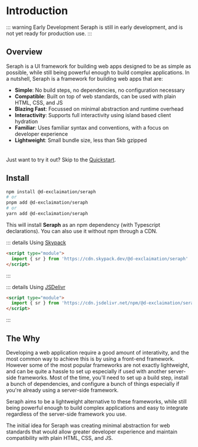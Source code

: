 # Introduction

::: warning Early Development
Seraph is still in early development, and is not yet ready for production use.
:::

## Overview

Seraph is a UI framework for building web apps designed to be as simple as possible, while still being powerful enough to build complex applications.
In a nutshell, Seraph is a framework for building web apps that are:
- **Simple**: No build steps, no dependencies, no configuration necessary
- **Compatible**: Built on top of web standards, can be used with plain HTML, CSS, and JS
- **Blazing Fast**: Focussed on minimal abstraction and runtime overhead
- **Interactivity**: Supports full interactivity using island based client hydration
- **Familiar**: Uses familiar syntax and conventions, with a focus on developer experience
- **Lightweight**: Small bundle size, less than 5kb gzipped


<div class="tip custom-block" style="padding-top: 8px">

Just want to try it out? Skip to the [Quickstart](/getting-started/quickstart).

</div>

## Install

```sh
npm install @d-exclaimation/seraph
# or
pnpm add @d-exclaimation/seraph
# or
yarn add @d-exclaimation/seraph
```
This will install **Seraph** as an npm dependency (with Typescript declarations). You can also use it without npm through a CDN.

::: details Using [Skypack](https://www.skypack.dev/)
```html
<script type="module">
  import { sr } from 'https://cdn.skypack.dev/@d-exclaimation/seraph'
</script>
```
:::

::: details Using [JSDelivr](https://www.jsdelivr.com/)
```html
<script type="module">
  import { sr } from 'https://cdn.jsdelivr.net/npm/@d-exclaimation/seraph'
</script>
```
:::

## The Why

Developing a web application require a good amount of interativity, and the most common way to achieve this is by using a front-end framework. However some of the most popular frameworks are not exactly lightweight, and can be quite a hassle to set up especially if used with another server-side frameworks. Most of the time, you'll need to set up a build step, install a bunch of dependencies, and configure a bunch of things especially if you're already using a server-side framework. 

Seraph aims to be a lightweight alternative to these frameworks, while still being powerful enough to build complex applications and easy to integrate regardless of the server-side framework you use.

The initial idea for Seraph was creating minimal abstraction for web standards that would allow greater developer experience and maintain compatibility with plain HTML, CSS, and JS. 